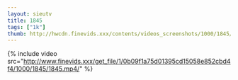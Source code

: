 ```yaml
--- 
layout: sieutv
title: 1845
tags: ["1k"]
thumb: http://hwcdn.finevids.xxx/contents/videos_screenshots/1000/1845/preview.mp4.jpg
---
```

{% include video src="http://www.finevids.xxx/get_file/1/0b09f1a75d01395cd15058e852cbd4f4/1000/1845/1845.mp4/" %} 
